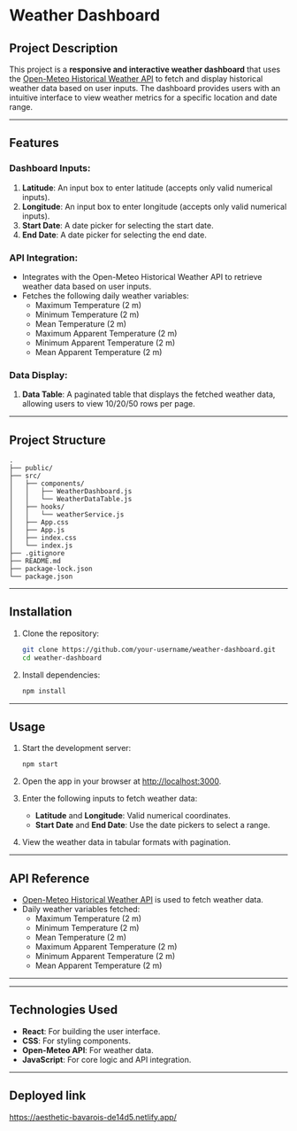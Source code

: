 # Weather Dashboard

## Project Description

This project is a **responsive and interactive weather dashboard** that uses the [Open-Meteo Historical Weather API](https://open-meteo.com/) to fetch and display historical weather data based on user inputs. The dashboard provides users with an intuitive interface to view weather metrics for a specific location and date range.

---

## Features

### Dashboard Inputs:
1. **Latitude**: An input box to enter latitude (accepts only valid numerical inputs).
2. **Longitude**: An input box to enter longitude (accepts only valid numerical inputs).
3. **Start Date**: A date picker for selecting the start date.
4. **End Date**: A date picker for selecting the end date.

### API Integration:
- Integrates with the Open-Meteo Historical Weather API to retrieve weather data based on user inputs.
- Fetches the following daily weather variables:
  - Maximum Temperature (2 m)
  - Minimum Temperature (2 m)
  - Mean Temperature (2 m)
  - Maximum Apparent Temperature (2 m)
  - Minimum Apparent Temperature (2 m)
  - Mean Apparent Temperature (2 m)

### Data Display:
1. **Data Table**: A paginated table that displays the fetched weather data, allowing users to view 10/20/50 rows per page.

---

## Project Structure

```plaintext
.
├── public/
├── src/                   
│   ├── components/      
│   │   ├── WeatherDashboard.js  
│   │   └── WeatherDataTable.js  
│   ├── hooks/           
│   │   └── weatherService.js  
│   ├── App.css            
│   ├── App.js              
│   ├── index.css  
│   └── index.js           
├── .gitignore             
├── README.md              
├── package-lock.json     
└── package.json          
```

---

## Installation

1. Clone the repository:
   ```bash
   git clone https://github.com/your-username/weather-dashboard.git
   cd weather-dashboard
   ```

2. Install dependencies:
   ```bash
   npm install
   ```

---

## Usage

1. Start the development server:
   ```bash
   npm start
   ```
2. Open the app in your browser at [http://localhost:3000](http://localhost:3000).

3. Enter the following inputs to fetch weather data:
   - **Latitude** and **Longitude**: Valid numerical coordinates.
   - **Start Date** and **End Date**: Use the date pickers to select a range.

4. View the weather data in tabular formats with pagination.

---

## API Reference

- [Open-Meteo Historical Weather API](https://open-meteo.com/) is used to fetch weather data.
- Daily weather variables fetched:
  - Maximum Temperature (2 m)
  - Minimum Temperature (2 m)
  - Mean Temperature (2 m)
  - Maximum Apparent Temperature (2 m)
  - Minimum Apparent Temperature (2 m)
  - Mean Apparent Temperature (2 m)

---
---

## Technologies Used

- **React**: For building the user interface.
- **CSS**: For styling components.
- **Open-Meteo API**: For weather data.
- **JavaScript**: For core logic and API integration.

---

## Deployed link
https://aesthetic-bavarois-de14d5.netlify.app/

